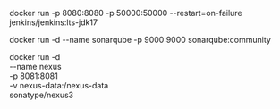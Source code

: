 



docker run -p 8080:8080 -p 50000:50000 --restart=on-failure jenkins/jenkins:lts-jdk17


docker run -d --name sonarqube -p 9000:9000 sonarqube:community

docker run -d \
  --name nexus \
  -p 8081:8081 \
  -v nexus-data:/nexus-data \
  sonatype/nexus3

